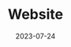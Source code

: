 ---
layout: post
title: Website
feature-img: "assets/img/portfolio/cabin.png"
img: "assets/img/portfolio/cabin.png"
date: 2023-07-24
tags: [about, credentials, planning]
---